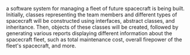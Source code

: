 a software system for managing a fleet of future spacecraft is being built. Initially, classes representing the team members and different types of spacecraft will be constructed using interfaces, abstract classes, and inheritance. Then, objects of these classes will be created, followed by generating various reports displaying different information about the spacecraft fleet, such as total maintenance cost, overall firepower of the fleet's spacecraft, and more.
